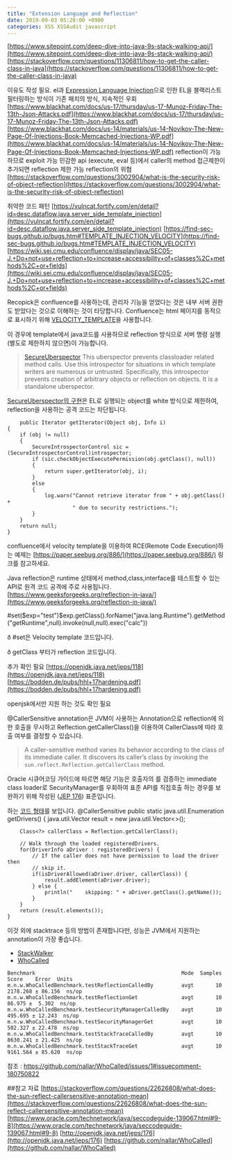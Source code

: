```yaml
---
title: "Extension Language and Reflection"
date: 2019-09-03 05:28:00 +0900
categories: XSS XSSAudit javascript
---
```

[https://www.sitepoint.com/deep-dive-into-java-9s-stack-walking-api/](https://www.sitepoint.com/deep-dive-into-java-9s-stack-walking-api/)
[https://stackoverflow.com/questions/11306811/how-to-get-the-caller-class-in-java](https://stackoverflow.com/questions/11306811/how-to-get-the-caller-class-in-java)

이유도 작성 필요.
el과 [Expression Language Injection](https://www.owasp.org/index.php/Expression_Language_Injection)으로 인한 
EL을 블랙리스트 필터링하는 방식이 기존 패치의 방식, 지속적인 우회
[https://www.blackhat.com/docs/us-17/thursday/us-17-Munoz-Friday-The-13th-Json-Attacks.pdf](https://www.blackhat.com/docs/us-17/thursday/us-17-Munoz-Friday-The-13th-Json-Attacks.pdf)
[https://www.blackhat.com/docs/us-14/materials/us-14-Novikov-The-New-Page-Of-Injections-Book-Memcached-Injections-WP.pdf](https://www.blackhat.com/docs/us-14/materials/us-14-Novikov-The-New-Page-Of-Injections-Book-Memcached-Injections-WP.pdf)
reflection이 가능하므로 exploit 가능
민감한 api (execute, eval 등)에서 caller의 method 접근제한이 추가되면 reflection 제한 가능
reflection의 위협 [https://stackoverflow.com/questions/3002904/what-is-the-security-risk-of-object-reflection](https://stackoverflow.com/questions/3002904/what-is-the-security-risk-of-object-reflection)

취약한 코드 패턴
[https://vulncat.fortify.com/en/detail?id=desc.dataflow.java.server_side_template_injection](https://vulncat.fortify.com/en/detail?id=desc.dataflow.java.server_side_template_injection)
[https://find-sec-bugs.github.io/bugs.htm#TEMPLATE_INJECTION_VELOCITY](https://find-sec-bugs.github.io/bugs.htm#TEMPLATE_INJECTION_VELOCITY)
[https://wiki.sei.cmu.edu/confluence/display/java/SEC05-J.+Do+not+use+reflection+to+increase+accessibility+of+classes%2C+methods%2C+or+fields](https://wiki.sei.cmu.edu/confluence/display/java/SEC05-J.+Do+not+use+reflection+to+increase+accessibility+of+classes%2C+methods%2C+or+fields)

Recopick은 confluence를 사용하는데, 관리자 기능을 얻었다는 것은 내부 서버 권한도 받았다는 것으로 이해하는 것이 타당합니다. Confluence는 html 페이지를 동적으로 표시하기 위해 [VELOCITY_TEMPLATE](https://velocity.apache.org/engine/1.7/user-guide.html)을  사용합니다.

이 경우에 template에서 java코드를 사용하므로 reflection 방식으로 서버 명령 실행(별도로 제한하지 않으면)이 가능합니다.
> [SecureUberspector](https://velocity.apache.org/engine/2.0/apidocs/org/apache/velocity/util/introspection/SecureUberspector.html) This uberspector prevents classloader related method calls. Use this introspector for situations in which template writers are numerous or untrusted. Specifically, this introspector prevents creation of arbitrary objects or reflection on objects. It is a standalone uberspector.

[SecureUberspector의 구현](https://github.com/VISTALL/apache.velocity-engine/blob/master/velocity-engine-core/src/main/java/org/apache/velocity/util/introspection/SecureUberspector.java)은 EL로 실행되는 object를 white 방식으로 제한하여, reflection을 사용하는 공격 코드는 차단됩니다.

        public Iterator getIterator(Object obj, Info i)
    {
        if (obj != null)
        {
            SecureIntrospectorControl sic = (SecureIntrospectorControl)introspector;
            if (sic.checkObjectExecutePermission(obj.getClass(), null))
            {
                return super.getIterator(obj, i);
            }
            else
            {
                log.warn("Cannot retrieve iterator from " + obj.getClass() +
                         " due to security restrictions.");
            }
        }
        return null;
    }

confluence에서 velocity template을 이용하여 RCE(Remote Code Execution)하는 예제는 [https://paper.seebug.org/886/](https://paper.seebug.org/886/) 링크를 참고하세요.

Java reflection은 runtime 상태에서 method,class,interface를 테스트할 수 있는 API로 원격 코드 공격에 주로 사용됩니다. [https://www.geeksforgeeks.org/reflection-in-java/](https://www.geeksforgeeks.org/reflection-in-java/)

#set($exp="test")$exp.getClass().forName("java.lang.Runtime").getMethod("getRuntime",null).invoke(null,null).exec("calc"))

ð  #set은 Velocity template 코드입니다.

ð  getClass 부터가 reflection 코드입니다.

추가 확인 필요
[https://openjdk.java.net/jeps/118](https://openjdk.java.net/jeps/118)
[https://bodden.de/pubs/hhl+17hardening.pdf](https://bodden.de/pubs/hhl+17hardening.pdf)

openjsk에서만 지원 하는 것도 확인 필요

@CallerSensitive annotation은 JVM이 사용하는 Annotation으로 reflection에 의한 호출을 무시하고 Reflection.getCallerClass()을 이용하여 CallerClass에 따라 호출 여부를 결정할 수 있습니다.
> A caller-sensitive method varies its behavior according to the class of its immediate caller. It discovers its caller’s class by invoking the `sun.reflect.Reflection.getCallerClass` method.

Oracle 시큐어코딩 가이드에 따르면 해당 기능은 호출자의 를 검증하는 immediate class loader로 SecurityManager를 우회하여 표준 API를 직접호출 하는 경우를 보완하기 위해 작성된 ([JEP 176](http://openjdk.java.net/jeps/176)) 표준입니다.

하는 [코드 형태](https://www.programcreek.com/java-api-examples/?class=sun.reflect.Reflection&method=getCallerClass)를 보입니다.
    @CallerSensitive
    public static java.util.Enumeration<Driver> getDrivers() {
        java.util.Vector<Driver> result = new java.util.Vector<>();
    
        Class<?> callerClass = Reflection.getCallerClass();
    
        // Walk through the loaded registeredDrivers.
        for(DriverInfo aDriver : registeredDrivers) {
            // If the caller does not have permission to load the driver then
            // skip it.
            if(isDriverAllowed(aDriver.driver, callerClass)) {
                result.addElement(aDriver.driver);
            } else {
                println("    skipping: " + aDriver.getClass().getName());
            }
        }
        return (result.elements());
    }

이것 외에 stacktrace 등의 방법이 존재합니다만, 성능은 JVM에서 지원하는 annotation이 가장 좋습니다.
 - [StackWalker](https://www.javaworld.com/article/3188289/java-9s-other-new-enhancements-part-5-stack-walking-api.html)
 - [WhoCalled](https://github.com/nallar/WhoCalled)
```
Benchmark                                               Mode  Samples     Score    Error  Units
m.n.w.WhoCalledBenchmark.testReflectionCalledBy         avgt       10  2178.268 ± 86.156  ns/op
m.n.w.WhoCalledBenchmark.testReflectionGet              avgt       10    86.975 ±  5.302  ns/op
m.n.w.WhoCalledBenchmark.testSecurityManagerCalledBy    avgt       10   495.695 ± 12.243  ns/op
m.n.w.WhoCalledBenchmark.testSecurityManagerGet         avgt       10   502.327 ± 22.478  ns/op
m.n.w.WhoCalledBenchmark.testStackTraceCalledBy         avgt       10  8630.241 ± 21.425  ns/op
m.n.w.WhoCalledBenchmark.testStackTraceGet              avgt       10  9161.564 ± 85.620  ns/op
```
참조 : https://github.com/nallar/WhoCalled/issues/1#issuecomment-180750822


##참고 자료
[https://stackoverflow.com/questions/22626808/what-does-the-sun-reflect-callersensitive-annotation-mean](https://stackoverflow.com/questions/22626808/what-does-the-sun-reflect-callersensitive-annotation-mean)
[https://www.oracle.com/technetwork/java/seccodeguide-139067.html#9-8](https://www.oracle.com/technetwork/java/seccodeguide-139067.html#9-8)
[http://openjdk.java.net/jeps/176](http://openjdk.java.net/jeps/176)
[https://github.com/nallar/WhoCalled](https://github.com/nallar/WhoCalled)
<!--stackedit_data:
eyJoaXN0b3J5IjpbLTEzNzE1MzA5MzIsLTUxNzc4NDA0Nl19
-->